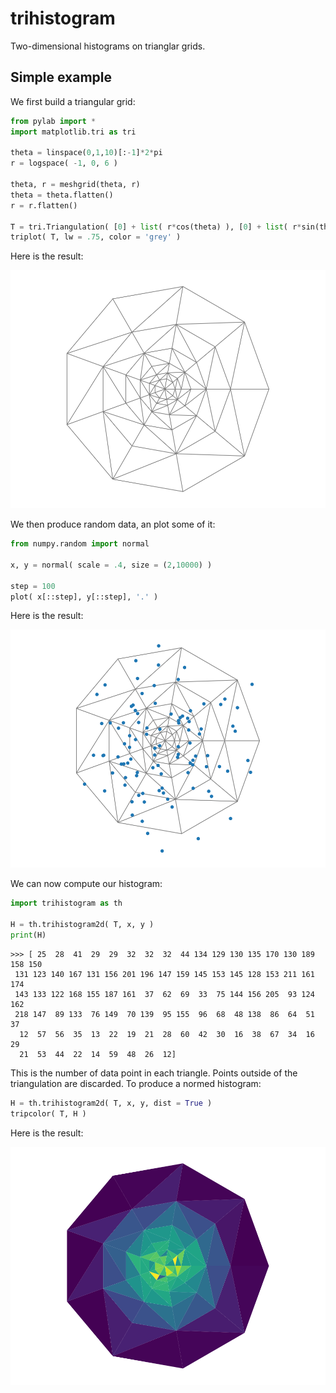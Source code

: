 # trihistogram

Two-dimensional histograms on trianglar grids.

## Simple example

We first build a triangular grid:

```python
from pylab import *
import matplotlib.tri as tri

theta = linspace(0,1,10)[:-1]*2*pi
r = logspace( -1, 0, 6 )

theta, r = meshgrid(theta, r)
theta = theta.flatten()
r = r.flatten()

T = tri.Triangulation( [0] + list( r*cos(theta) ), [0] + list( r*sin(theta) ) ) 
triplot( T, lw = .75, color = 'grey' )
```

Here is the result:

![Grid](./figures/Gaussian_mesh.svg)

We then produce random data, an plot some of it:

```python
from numpy.random import normal

x, y = normal( scale = .4, size = (2,10000) )

step = 100
plot( x[::step], y[::step], '.' )
```

Here is the result:

![Data](./figures/Gaussian_mesh_data.svg)

We can now compute our histogram:

```python
import trihistogram as th

H = th.trihistogram2d( T, x, y )
print(H)
```

```console
>>> [ 25  28  41  29  29  32  32  32  44 134 129 130 135 170 130 189 158 150
 131 123 140 167 131 156 201 196 147 159 145 153 145 128 153 211 161 174
 143 133 122 168 155 187 161  37  62  69  33  75 144 156 205  93 124 162
 218 147  89 133  76 149  70 139  95 155  96  68  48 138  86  64  51  37
  12  57  56  35  13  22  19  21  28  60  42  30  16  38  67  34  16  29
  21  53  44  22  14  59  48  26  12]
```

This is the number of data point in each triangle. Points outside of the triangulation are discarded. To produce a normed histogram:

```python
H = th.trihistogram2d( T, x, y, dist = True )
tripcolor( T, H )
```

Here is the result:

![Histogram](./figures/Gaussian.svg)
